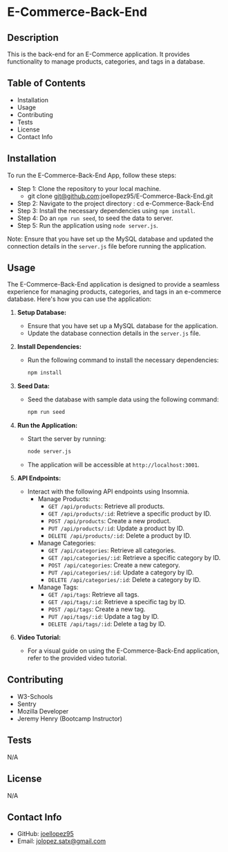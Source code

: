 # E-Commerce-Back-End

## Description
This is the back-end for an E-Commerce application. It provides functionality to manage products, categories, and tags in a database.

## Table of Contents
- Installation
- Usage
- Contributing
- Tests
- License
- Contact Info

## Installation
To run the E-Commerce-Back-End App, follow these steps:
- Step 1: Clone the repository to your local machine.
    - git clone git@github.com:joellopez95/E-Commerce-Back-End.git
- Step 2: Navigate to the project directory : cd e-Commerce-Back-End
- Step 3: Install the necessary dependencies using `npm install`.
- Step 4: Do an `npm run seed`, to seed the data to server.
- Step 5: Run the application using `node server.js`.

Note: Ensure that you have set up the MySQL database and updated the connection details in the `server.js` file before running the application.

## Usage
The E-Commerce-Back-End application is designed to provide a seamless experience for managing products, categories, and tags in an e-commerce database. Here's how you can use the application:

1. **Setup Database:**
   - Ensure that you have set up a MySQL database for the application.
   - Update the database connection details in the `server.js` file.

2. **Install Dependencies:**
   - Run the following command to install the necessary dependencies:
     ```bash
     npm install
     ```
3. **Seed Data:**
   - Seed the database with sample data using the following command:
     ```bash
     npm run seed
     ```

4. **Run the Application:**
   - Start the server by running:
     ```bash
     node server.js
     ```
   - The application will be accessible at `http://localhost:3001`.

5. **API Endpoints:**
   - Interact with the following API endpoints using Insomnia.
     - Manage Products:
       - `GET /api/products`: Retrieve all products.
       - `GET /api/products/:id`: Retrieve a specific product by ID.
       - `POST /api/products`: Create a new product.
       - `PUT /api/products/:id`: Update a product by ID.
       - `DELETE /api/products/:id`: Delete a product by ID.
     - Manage Categories:
       - `GET /api/categories`: Retrieve all categories.
       - `GET /api/categories/:id`: Retrieve a specific category by ID.
       - `POST /api/categories`: Create a new category.
       - `PUT /api/categories/:id`: Update a category by ID.
       - `DELETE /api/categories/:id`: Delete a category by ID.
     - Manage Tags:
       - `GET /api/tags`: Retrieve all tags.
       - `GET /api/tags/:id`: Retrieve a specific tag by ID.
       - `POST /api/tags`: Create a new tag.
       - `PUT /api/tags/:id`: Update a tag by ID.
       - `DELETE /api/tags/:id`: Delete a tag by ID.

6. **Video Tutorial:**
   - For a visual guide on using the E-Commerce-Back-End application, refer to the provided video tutorial.

## Contributing
- W3-Schools
- Sentry
- Mozilla Developer
- Jeremy Henry (Bootcamp Instructor)

## Tests
N/A
## License
N/A

## Contact Info
- GitHub: [joellopez95](https://github.com/joellopez95)
- Email: jolopez.satx@gmail.com